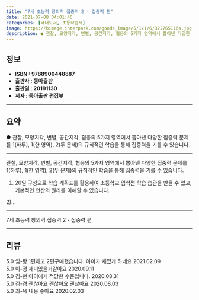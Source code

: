 ```yaml
---
title: "7세 초능력 창의력 집중력 2 - 집중력 편"
date: 2021-07-08 04:01:46
categories: [국내도서, 초등학습서]
image: https://bimage.interpark.com/goods_image/5/1/1/6/322765116s.jpg
description: ● 관찰, 모양지각, 변별, 공간지각, 협응의 5가지 영역에서 뽑아낸 다양한 집중력 문제를 1(하루), 1(한 영역), 2(두 문제)의 규칙적인 학습을 통해 집중력을 기를 수 있습니다.
---
```


## **정보**

- **ISBN : 9788900448887**
- **출판사 : 동아출판**
- **출판일 : 20191130**
- **저자 : 동아출판 편집부**

------



## **요약**

●  관찰, 모양지각, 변별, 공간지각, 협응의 5가지 영역에서 뽑아낸 다양한 집중력 문제를 1(하루), 1(한 영역), 2(두 문제)의 규칙적인 학습을 통해 집중력을 기를 수 있습니다.

------

관찰, 모양지각, 변별, 공간지각, 협응의 5가지 영역에서 뽑아낸 다양한 집중력 문제를 1(하루), 1(한 영역), 2(두 문제)의 규칙적인 학습을 통해 집중력을 기를 수 있습니다.

1) 20일 구성으로 학습 계획표를 활용하여 초등학교 입학전 학습 습관을 만들 수 있고, 기본적인 연산의 원리를 이해할 수 있습니다. 

2)... 

------


7세 초능력 창의력 집중력 2 - 집중력 편 

------


## **리뷰** 

5.0 임-랑 1편하고 2편구매했습니다. 아이가 재밌게 하네요 2021.02.09 <br/>5.0 이-정 재미있을거같아요 2020.09.11 <br/>5.0 김-현 아이에게 적당한 수준입니다. 2020.08.31 <br/>5.0 김-경 괜찮아요 괜찮아요 괜찮아요  2020.08.03 <br/>5.0 최-옥 내용 좋아요 2020.02.03 <br/>